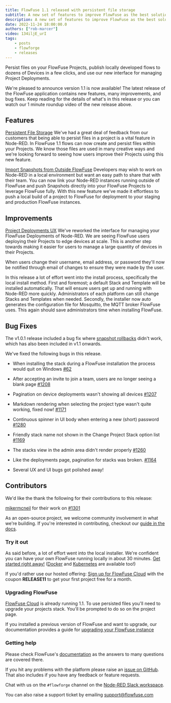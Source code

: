 ```yaml
---
title: FlowFuse 1.1 released with persistent file storage
subtitle: A new set of features to improve FlowFuse as the best solution for running Node-RED in production in a secure, scalable, and team-based environment.
description: A new set of features to improve FlowFuse as the best solution for running Node-RED in production in a secure, scalable, and team-based environment.
date: 2022-11-24 18:00:00.0
authors: ["rob-marcer"]
video: 134iljE_urI
tags:
    - posts
    - flowforge
    - releases
---
```


Persist files on your FlowFuse Projects, publish locally developed flows to dozens of Devices in a few clicks, and use our new interface for managing Project Deployments.

<!--more-->

We're pleased to announce version 1.1 is now available! The latest release of the FlowFuse application contains new features, many improvements, and bug fixes. Keep reading for the details of what's in this release or you can watch our 1 minute roundup video of the new release above.

## Features

[Persistent File Storage](https://github.com/flowforge/flowforge/issues/998) We've had a great deal of feedback
from our customers that being able to persist files in a project is a vital feature
in Node-RED. In FlowFuse 1.1 flows can now create and persist files within
your Projects. We know those files are used in many creative ways and we're looking
forward to seeing how users improve their Projects using this new feature.

[Import Snapshots from Outside FlowFuse](https://flowforge.com/docs/user/node-red-tools/) Developers may wish to
work on Node-RED in a local environment but want an easy path to share that with their team. You can now link your Node-RED instances running outside of FlowFuse and push Snapshots directly into your FlowFuse Projects to leverage FlowFuse fully.  With this new feature we've made it effortless to push a local build of a project to FlowFuse for deployment to your staging and production FlowFuse instances.

## Improvements

[Project Deployments UX](https://github.com/flowforge/flowforge/issues/1046)
We've reworked the interface for managing your FlowFuse Deployments of Node-RED.
We are seeing FlowFuse users deploying their Projects to edge devices at scale.
This is another step towards making it easier for users to manage a large quantity
of devices in their Projects.

When users change their username, email address, or password they'll now be
notified through email of changes to ensure they were made by the
user.

In this release a lot of effort went into the install process, specifically the
local install method. First and foremost; a default Stack and Template will be
installed automatically. That will ensure users get up and running with
Node-RED more quickly. Administrators of each platform can still change Stacks
and Templates when needed. Secondly, the installer now auto generates the
configuration file for Mosquitto, the MQTT broker FlowFuse uses. This again should save
administrators time when installing FlowFuse.

## Bug Fixes

The v1.0.1 release included a bug fix where [snapshot rollbacks](https://github.com/flowforge/flowforge/issues/1186)
didn't work, which has also been included in v1.1 onwards.

We've fixed the following bugs in this release.

- When installing the stack during a FlowFuse installation the process would quit on Windows [#62](https://github.com/flowforge/installer/issues/62)

- After accepting an invite to join a team, users are no longer seeing a blank page [#1208](https://github.com/flowforge/flowforge/issues/1208)

- Pagination on device deployments wasn't showing all devices [#1207](https://github.com/flowforge/flowforge/issues/1207)

- Markdown rendering when selecting the project type wasn't quite working, fixed now! [#1171](https://github.com/flowforge/flowforge/issues/1171)

- Continuous spinner in UI body when entering a new (short) password [#1280](https://github.com/flowforge/flowforge/issues/1280)

- Friendly stack name not shown in the Change Project Stack option list [#1169](https://github.com/flowforge/flowforge/issues/1169)

- The stacks view in the admin area didn't render properly [#1260](https://github.com/flowforge/flowforge/issues/1260)

- Like the deployments page, pagination for stacks was broken. [#1164](https://github.com/flowforge/flowforge/issues/1164)

- Several UX and UI bugs got polished away!

## Contributors

We'd like the thank the following for their contributions to this release:

[mikermcneil](https://github.com/mikermcneil) for their work on [#1301](https://github.com/flowforge/flowforge/pull/1301)

As an open-source project, we welcome community involvement in what we're building.
If you're interested in contributing, checkout our [guide in the docs](https://flowforge.com/docs/contribute/).

### Try it out

As said before, a lot of effort went into the local installer. We're confident
you can have your own FlowFuse running locally in about 30 minutes.
[Get started right away!](https://flowforge.com/docs/install/local/)
([Docker](https://flowforge.com/docs/install/docker/) and [Kubernetes](https://flowforge.com/docs/install/kubernetes/)
are available too!)

If you'd rather use our hosted offering: [Sign up for FlowFuse Cloud](https://app.flowforge.com/account/create?code=RELEASE11)
with the coupon **RELEASE11** to get your first project free for a month.

### Upgrading FlowFuse

[FlowFuse Cloud](https://app.flowforge.com) is already running 1.1. To use
persisted files you'll need to upgrade your projects stack. You'll be prompted
to do so on the project page.

If you installed a previous version of FlowFuse and want to upgrade, our documentation provides a
guide for [upgrading your FlowFuse instance](https://flowforge.com/docs/upgrade/)

### Getting help

Please check FlowFuse's [documentation](https://flowforge.com/docs/) as the answers to many questions are covered there.

If you hit any problems with the platform please raise an [issue on GitHub](https://github.com/flowforge/flowforge/issues).
That also includes if you have any feedback or feature requests.

Chat with us on the `#flowforge` channel on the [Node-RED Slack workspace](https://nodered.org/slack).

You can also raise a support ticket by emailing [support@flowfuse.com](mailto:support@flowfuse.com)
